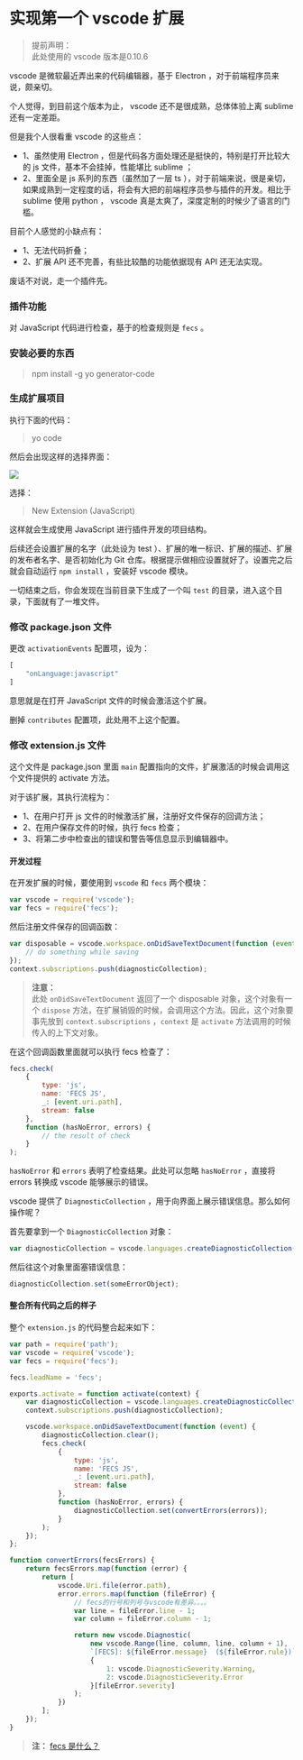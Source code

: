 <!-- config.time: 2016-01-10 18:20 -->
<!-- config.brief: vscode 是微软最近弄出来的代码编辑器，基于 Electron ，对于前端程序员来说，颇亲切。 -->

# 实现第一个 vscode 扩展


> 提前声明：<br>
> 此处使用的 vscode 版本是0.10.6

vscode 是微软最近弄出来的代码编辑器，基于 Electron ，对于前端程序员来说，颇亲切。

个人觉得，到目前这个版本为止， vscode 还不是很成熟，总体体验上离 sublime 还有一定差距。

但是我个人很看重 vscode 的这些点：

* 1、虽然使用 Electron ，但是代码各方面处理还是挺快的，特别是打开比较大的 js 文件，基本不会挂掉，性能堪比 sublime ；
* 2、里面全是 js 系列的东西（虽然加了一层 ts ），对于前端来说，很是亲切，如果成熟到一定程度的话，将会有大把的前端程序员参与插件的开发。相比于 sublime 使用 python ， vscode 真是太爽了，深度定制的时候少了语言的门槛。

目前个人感觉的小缺点有：

* 1、无法代码折叠；
* 2、扩展 API 还不完善，有些比较酷的功能依据现有 API 还无法实现。

废话不对说，走一个插件先。

### 插件功能

对 JavaScript 代码进行检查，基于的检查规则是 `fecs` 。

### 安装必要的东西

> npm install -g yo generator-code

### 生成扩展项目

执行下面的代码：

> yo code

然后会出现这样的选择界面：

![](https://github.com/yibuyisheng/blogs/blob/master/imgs/13.png?raw=true)

选择：

> New Extension (JavaScript)

这样就会生成使用 JavaScript 进行插件开发的项目结构。

后续还会设置扩展的名字（此处设为 test ）、扩展的唯一标识、扩展的描述、扩展的发布者名字、是否初始化为 Git 仓库。根据提示做相应设置就好了。设置完之后就会自动运行 `npm install` ，安装好 vscode 模块。

一切结束之后，你会发现在当前目录下生成了一个叫 `test` 的目录，进入这个目录，下面就有了一堆文件。

### 修改 package.json 文件

更改 `activationEvents` 配置项，设为：

```js
[
    "onLanguage:javascript"
]
```

意思就是在打开 JavaScript 文件的时候会激活这个扩展。

删掉 `contributes` 配置项，此处用不上这个配置。

### 修改 extension.js 文件

这个文件是 package.json 里面 `main` 配置指向的文件，扩展激活的时候会调用这个文件提供的 activate 方法。

对于该扩展，其执行流程为：

* 1、在用户打开 js 文件的时候激活扩展，注册好文件保存的回调方法；
* 2、在用户保存文件的时候，执行 fecs 检查；
* 3、将第二步中检查出的错误和警告等信息显示到编辑器中。

#### 开发过程

在开发扩展的时候，要使用到 `vscode` 和 `fecs` 两个模块：

```js
var vscode = require('vscode');
var fecs = require('fecs');
```

然后注册文件保存的回调函数：

```js
var disposable = vscode.workspace.onDidSaveTextDocument(function (event) {
    // do something while saving
});
context.subscriptions.push(diagnosticCollection);
```

> **注意：**<br>
> 此处 `onDidSaveTextDocument` 返回了一个 disposable 对象，这个对象有一个 `dispose` 方法，在扩展销毁的时候，会调用这个方法。因此，这个对象要事先放到 `context.subscriptions` ，`context` 是 `activate` 方法调用的时候传入的上下文对象。

在这个回调函数里面就可以执行 fecs 检查了：

```js
fecs.check(
    {
        type: 'js',
        name: 'FECS JS',
        _: [event.uri.path],
        stream: false
    },
    function (hasNoError, errors) {
        // the result of check
    }
);
```

`hasNoError` 和 `errors` 表明了检查结果。此处可以忽略 `hasNoError` ，直接将 errors 转换成 vscode 能够展示的错误。

vscode 提供了 `DiagnosticCollection` ，用于向界面上展示错误信息。那么如何操作呢？

首先要拿到一个 `DiagnosticCollection` 对象：

```js
var diagnosticCollection = vscode.languages.createDiagnosticCollection('fecs');
```

然后往这个对象里面塞错误信息：

```js
diagnosticCollection.set(someErrorObject);
```

#### 整合所有代码之后的样子

整个 `extension.js` 的代码整合起来如下：

```js
var path = require('path');
var vscode = require('vscode');
var fecs = require('fecs');

fecs.leadName = 'fecs';

exports.activate = function activate(context) {
    var diagnosticCollection = vscode.languages.createDiagnosticCollection('fecs');
    context.subscriptions.push(diagnosticCollection);

    vscode.workspace.onDidSaveTextDocument(function (event) {
        diagnosticCollection.clear();
        fecs.check(
            {
                type: 'js',
                name: 'FECS JS',
                _: [event.uri.path],
                stream: false
            },
            function (hasNoError, errors) {
                diagnosticCollection.set(convertErrors(errors));
            }
        );
    });
};

function convertErrors(fecsErrors) {
    return fecsErrors.map(function (error) {
        return [
            vscode.Uri.file(error.path),
            error.errors.map(function (fileError) {
                // fecs的行号和列号与vscode有差异。。。。
                var line = fileError.line - 1;
                var column = fileError.column - 1;

                return new vscode.Diagnostic(
                    new vscode.Range(line, column, line, column + 1),
                    `[FECS]: ${fileError.message}  (${fileError.rule})`,
                    {
                        1: vscode.DiagnosticSeverity.Warning,
                        2: vscode.DiagnosticSeverity.Error
                    }[fileError.severity]
                );
            })
        ];
    });
}
```

> **注：** [fecs 是什么？](http://fecs.baidu.com/)